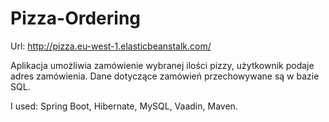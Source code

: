 # Pizza-Ordering

Url: http://pizza.eu-west-1.elasticbeanstalk.com/

Aplikacja umożliwia zamówienie wybranej ilości pizzy, użytkownik podaje adres zamówienia. Dane dotyczące zamówień przechowywane są w bazie SQL. 

I used:
Spring Boot, Hibernate, MySQL, Vaadin, Maven. 
